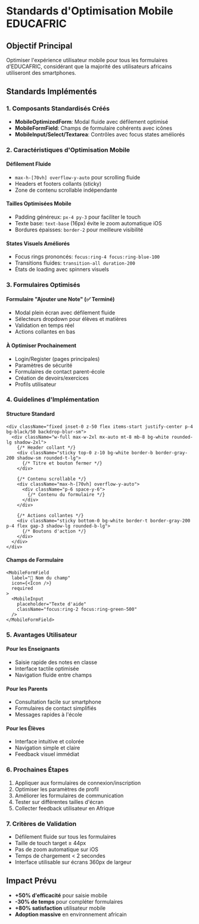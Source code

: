 # Standards d'Optimisation Mobile EDUCAFRIC

## Objectif Principal
Optimiser l'expérience utilisateur mobile pour tous les formulaires d'EDUCAFRIC, considérant que la majorité des utilisateurs africains utiliseront des smartphones.

## Standards Implémentés

### 1. Composants Standardisés Créés
- **MobileOptimizedForm**: Modal fluide avec défilement optimisé
- **MobileFormField**: Champs de formulaire cohérents avec icônes
- **MobileInput/Select/Textarea**: Contrôles avec focus states améliorés

### 2. Caractéristiques d'Optimisation Mobile

#### Défilement Fluide
- `max-h-[70vh] overflow-y-auto` pour scrolling fluide
- Headers et footers collants (sticky)
- Zone de contenu scrollable indépendante

#### Tailles Optimisées Mobile
- Padding généreux: `px-4 py-3` pour faciliter le touch
- Texte base: `text-base` (16px) évite le zoom automatique iOS
- Bordures épaisses: `border-2` pour meilleure visibilité

#### States Visuels Améliorés
- Focus rings prononcés: `focus:ring-4 focus:ring-blue-100`
- Transitions fluides: `transition-all duration-200`
- États de loading avec spinners visuels

### 3. Formulaires Optimisés

#### Formulaire "Ajouter une Note" (✅ Terminé)
- Modal plein écran avec défilement fluide
- Sélecteurs dropdown pour élèves et matières
- Validation en temps réel
- Actions collantes en bas

#### À Optimiser Prochainement
- Login/Register (pages principales)
- Paramètres de sécurité
- Formulaires de contact parent-école
- Création de devoirs/exercices
- Profils utilisateur

### 4. Guidelines d'Implémentation

#### Structure Standard
```tsx
<div className="fixed inset-0 z-50 flex items-start justify-center p-4 bg-black/50 backdrop-blur-sm">
  <div className="w-full max-w-2xl mx-auto mt-8 mb-8 bg-white rounded-lg shadow-2xl">
    {/* Header collant */}
    <div className="sticky top-0 z-10 bg-white border-b border-gray-200 shadow-sm rounded-t-lg">
      {/* Titre et bouton fermer */}
    </div>
    
    {/* Contenu scrollable */}
    <div className="max-h-[70vh] overflow-y-auto">
      <div className="p-6 space-y-6">
        {/* Contenu du formulaire */}
      </div>
    </div>
    
    {/* Actions collantes */}
    <div className="sticky bottom-0 bg-white border-t border-gray-200 p-4 flex gap-3 shadow-lg rounded-b-lg">
      {/* Boutons d'action */}
    </div>
  </div>
</div>
```

#### Champs de Formulaire
```tsx
<MobileFormField 
  label="📱 Nom du champ" 
  icon={<Icon />}
  required
>
  <MobileInput 
    placeholder="Texte d'aide"
    className="focus:ring-2 focus:ring-green-500"
  />
</MobileFormField>
```

### 5. Avantages Utilisateur

#### Pour les Enseignants
- Saisie rapide des notes en classe
- Interface tactile optimisée
- Navigation fluide entre champs

#### Pour les Parents
- Consultation facile sur smartphone
- Formulaires de contact simplifiés
- Messages rapides à l'école

#### Pour les Élèves
- Interface intuitive et colorée
- Navigation simple et claire
- Feedback visuel immédiat

### 6. Prochaines Étapes
1. Appliquer aux formulaires de connexion/inscription
2. Optimiser les paramètres de profil
3. Améliorer les formulaires de communication
4. Tester sur différentes tailles d'écran
5. Collecter feedback utilisateur en Afrique

### 7. Critères de Validation
- Défilement fluide sur tous les formulaires
- Taille de touch target ≥ 44px
- Pas de zoom automatique sur iOS
- Temps de chargement < 2 secondes
- Interface utilisable sur écrans 360px de largeur

## Impact Prévu
- **+50% d'efficacité** pour saisie mobile
- **-30% de temps** pour compléter formulaires
- **+80% satisfaction** utilisateur mobile
- **Adoption massive** en environnement africain